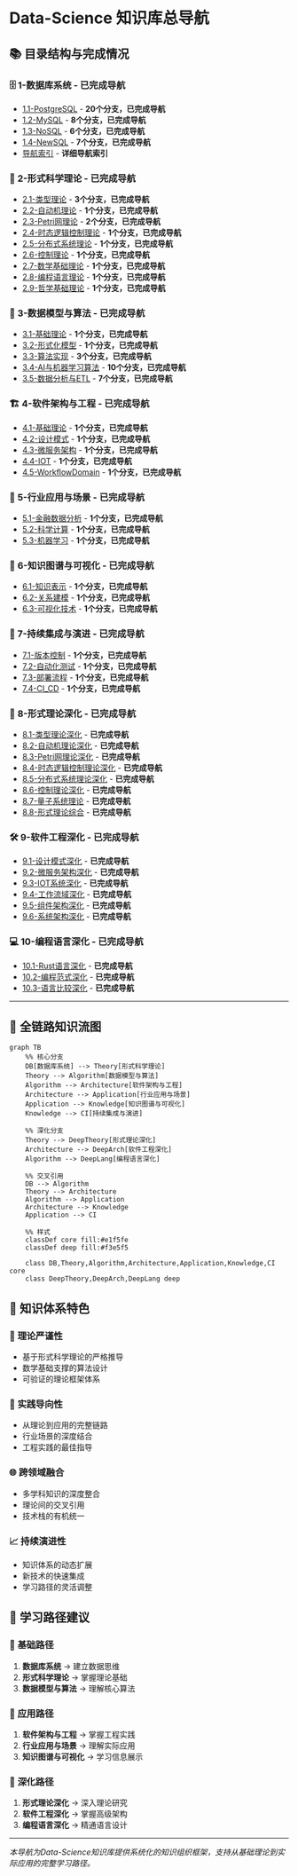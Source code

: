 # Data-Science 知识库总导航

## 📚 目录结构与完成情况

### 🗄️ **1-数据库系统** - **已完成导航**

- [1.1-PostgreSQL](1-数据库系统/1.1-PostgreSQL/) - **20个分支，已完成导航**
- [1.2-MySQL](1-数据库系统/1.2-MySQL/) - **8个分支，已完成导航**
- [1.3-NoSQL](1-数据库系统/1.3-NoSQL/) - **6个分支，已完成导航**
- [1.4-NewSQL](1-数据库系统/1.4-NewSQL/) - **7个分支，已完成导航**
- [导航索引](1-数据库系统/导航索引.md) - **详细导航索引**

### 🔬 **2-形式科学理论** - **已完成导航**

- [2.1-类型理论](2-形式科学理论/2.1-类型理论/) - **3个分支，已完成导航**
- [2.2-自动机理论](2-形式科学理论/2.2-自动机理论/) - **1个分支，已完成导航**
- [2.3-Petri网理论](2-形式科学理论/2.3-Petri网理论/) - **2个分支，已完成导航**
- [2.4-时态逻辑控制理论](2-形式科学理论/2.4-时态逻辑控制理论/) - **1个分支，已完成导航**
- [2.5-分布式系统理论](2-形式科学理论/2.5-分布式系统理论/) - **1个分支，已完成导航**
- [2.6-控制理论](2-形式科学理论/2.6-控制理论/) - **1个分支，已完成导航**
- [2.7-数学基础理论](2-形式科学理论/2.7-数学基础理论/) - **1个分支，已完成导航**
- [2.8-编程语言理论](2-形式科学理论/2.8-编程语言理论/) - **1个分支，已完成导航**
- [2.9-哲学基础理论](2-形式科学理论/2.9-哲学基础理论/) - **1个分支，已完成导航**

### 🧮 **3-数据模型与算法** - **已完成导航**

- [3.1-基础理论](3-数据模型与算法/3.1-基础理论/) - **1个分支，已完成导航**
- [3.2-形式化模型](3-数据模型与算法/3.2-形式化模型/) - **1个分支，已完成导航**
- [3.3-算法实现](3-数据模型与算法/3.3-算法实现/) - **3个分支，已完成导航**
- [3.4-AI与机器学习算法](3-数据模型与算法/3.4-AI与机器学习算法/) - **10个分支，已完成导航**
- [3.5-数据分析与ETL](3-数据模型与算法/3.5-数据分析与ETL/) - **7个分支，已完成导航**

### 🏗️ **4-软件架构与工程** - **已完成导航**

- [4.1-基础理论](4-软件架构与工程/4.1-基础理论/) - **1个分支，已完成导航**
- [4.2-设计模式](4-软件架构与工程/4.2-设计模式/) - **1个分支，已完成导航**
- [4.3-微服务架构](4-软件架构与工程/4.3-微服务架构/) - **1个分支，已完成导航**
- [4.4-IOT](4-软件架构与工程/4.4-IOT/) - **1个分支，已完成导航**
- [4.5-WorkflowDomain](4-软件架构与工程/4.5-WorkflowDomain/) - **1个分支，已完成导航**

### 🎯 **5-行业应用与场景** - **已完成导航**

- [5.1-金融数据分析](5-行业应用与场景/5.1-金融数据分析/) - **1个分支，已完成导航**
- [5.2-科学计算](5-行业应用与场景/5.2-科学计算/) - **1个分支，已完成导航**
- [5.3-机器学习](5-行业应用与场景/5.3-机器学习/) - **1个分支，已完成导航**

### 🧠 **6-知识图谱与可视化** - **已完成导航**

- [6.1-知识表示](6-知识图谱与可视化/6.1-知识表示/) - **1个分支，已完成导航**
- [6.2-关系建模](6-知识图谱与可视化/6.2-关系建模/) - **1个分支，已完成导航**
- [6.3-可视化技术](6-知识图谱与可视化/6.3-可视化技术/) - **1个分支，已完成导航**

### 🔄 **7-持续集成与演进** - **已完成导航**

- [7.1-版本控制](7-持续集成与演进/7.1-版本控制/) - **1个分支，已完成导航**
- [7.2-自动化测试](7-持续集成与演进/7.2-自动化测试/) - **1个分支，已完成导航**
- [7.3-部署流程](7-持续集成与演进/7.3-部署流程/) - **1个分支，已完成导航**
- [7.4-CI_CD](7-持续集成与演进/7.4-CI_CD/) - **1个分支，已完成导航**

### 🔬 **8-形式理论深化** - **已完成导航**

- [8.1-类型理论深化](8-形式理论深化/8.1-类型理论深化/) - **已完成导航**
- [8.2-自动机理论深化](8-形式理论深化/8.2-自动机理论深化/) - **已完成导航**
- [8.3-Petri网理论深化](8-形式理论深化/8.3-Petri网理论深化/) - **已完成导航**
- [8.4-时态逻辑控制理论深化](8-形式理论深化/8.4-时态逻辑控制理论深化/) - **已完成导航**
- [8.5-分布式系统理论深化](8-形式理论深化/8.5-分布式系统理论深化/) - **已完成导航**
- [8.6-控制理论深化](8-形式理论深化/8.6-控制理论深化/) - **已完成导航**
- [8.7-量子系统理论](8-形式理论深化/8.7-量子系统理论/) - **已完成导航**
- [8.8-形式理论综合](8-形式理论深化/8.8-形式理论综合/) - **已完成导航**

### 🛠️ **9-软件工程深化** - **已完成导航**

- [9.1-设计模式深化](9-软件工程深化/9.1-设计模式深化/) - **已完成导航**
- [9.2-微服务架构深化](9-软件工程深化/9.2-微服务架构深化/) - **已完成导航**
- [9.3-IOT系统深化](9-软件工程深化/9.3-IOT系统深化/) - **已完成导航**
- [9.4-工作流域深化](9-软件工程深化/9.4-工作流域深化/) - **已完成导航**
- [9.5-组件架构深化](9-软件工程深化/9.5-组件架构深化/) - **已完成导航**
- [9.6-系统架构深化](9-软件工程深化/9.6-系统架构深化/) - **已完成导航**

### 💻 **10-编程语言深化** - **已完成导航**

- [10.1-Rust语言深化](10-编程语言深化/10.1-Rust语言深化/) - **已完成导航**
- [10.2-编程范式深化](10-编程语言深化/10.2-编程范式深化/) - **已完成导航**
- [10.3-语言比较深化](10-编程语言深化/10.3-语言比较深化/) - **已完成导航**

---

## 🌊 全链路知识流图

```mermaid
graph TB
    %% 核心分支
    DB[数据库系统] --> Theory[形式科学理论]
    Theory --> Algorithm[数据模型与算法]
    Algorithm --> Architecture[软件架构与工程]
    Architecture --> Application[行业应用与场景]
    Application --> Knowledge[知识图谱与可视化]
    Knowledge --> CI[持续集成与演进]
    
    %% 深化分支
    Theory --> DeepTheory[形式理论深化]
    Architecture --> DeepArch[软件工程深化]
    Algorithm --> DeepLang[编程语言深化]
    
    %% 交叉引用
    DB --> Algorithm
    Theory --> Architecture
    Algorithm --> Application
    Architecture --> Knowledge
    Application --> CI
    
    %% 样式
    classDef core fill:#e1f5fe
    classDef deep fill:#f3e5f5
    
    class DB,Theory,Algorithm,Architecture,Application,Knowledge,CI core
    class DeepTheory,DeepArch,DeepLang deep
```

## 🎯 知识体系特色

### 🔬 **理论严谨性**

- 基于形式科学理论的严格推导
- 数学基础支撑的算法设计
- 可验证的理论框架体系

### 🚀 **实践导向性**

- 从理论到应用的完整链路
- 行业场景的深度结合
- 工程实践的最佳指导

### 🌐 **跨领域融合**

- 多学科知识的深度整合
- 理论间的交叉引用
- 技术栈的有机统一

### 📈 **持续演进性**

- 知识体系的动态扩展
- 新技术的快速集成
- 学习路径的灵活调整

## 📖 学习路径建议

### 🥇 **基础路径**

1. **数据库系统** → 建立数据思维
2. **形式科学理论** → 掌握理论基础
3. **数据模型与算法** → 理解核心算法

### 🥈 **应用路径**

1. **软件架构与工程** → 掌握工程实践
2. **行业应用与场景** → 理解实际应用
3. **知识图谱与可视化** → 学习信息展示

### 🥉 **深化路径**

1. **形式理论深化** → 深入理论研究
2. **软件工程深化** → 掌握高级架构
3. **编程语言深化** → 精通语言设计

---

*本导航为Data-Science知识库提供系统化的知识组织框架，支持从基础理论到实际应用的完整学习路径。*
